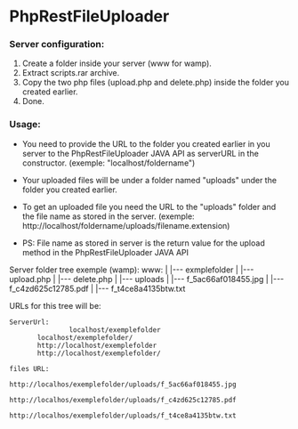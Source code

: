 # PhpRestFileUploader

### Server configuration:
1. Create a folder inside your server (www for wamp).
2. Extract scripts.rar archive.
3. Copy the two php files (upload.php and delete.php) inside the folder you created earlier.
4. Done.


### Usage:
* You need to provide the URL to the folder you created earlier in you server to the PhpRestFileUploader JAVA API as serverURL in the constructor.  (exemple: "localhost/foldername")

* Your uploaded files will be under a folder named "uploads" under the folder you created earlier.

* To get an uploaded file you need the URL to the "uploads" folder and the file name as stored in the server.  (exemple: http://localhost/foldername/uploads/filename.extension)

* PS: File name as stored in server is the return value for the upload method in the PhpRestFileUploader JAVA API   




Server folder tree exemple (wamp):
	www:
          |
          |--- exmplefolder
		    |
                    |--- upload.php
		    |
                    |--- delete.php
                    |
                    |--- uploads
			    |
                            |--- f_5ac66af018455.jpg
			    |
                            |--- f_c4zd625c12785.pdf
			    |
                            |--- f_t4ce8a4135btw.txt

URLs for this tree will be:

	ServerUrl: 
                   localhost/exemplefolder
		   localhost/exemplefolder/
		   http://localhost/exemplefolder
		   http://localhost/exemplefolder/

	files URL: 
                   http://localhos/exemplefolder/uploads/f_5ac66af018455.jpg
                   http://localhos/exemplefolder/uploads/f_c4zd625c12785.pdf
                   http://localhos/exemplefolder/uploads/f_t4ce8a4135btw.txt               
